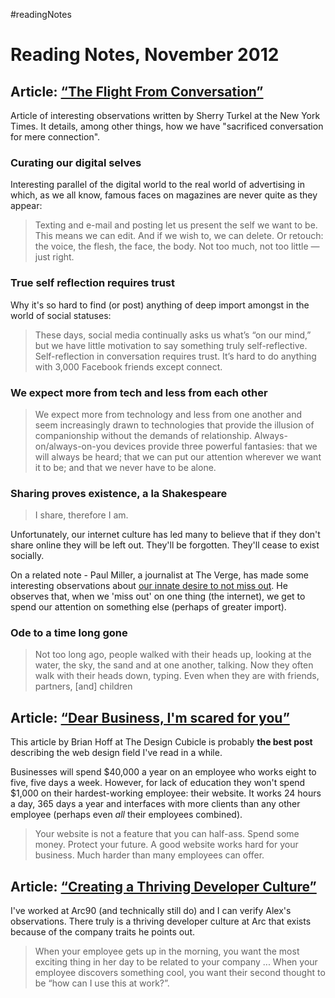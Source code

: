 #readingNotes

# Reading Notes, November 2012

## Article: [“The Flight From Conversation”](https://www.nytimes.com/2012/04/22/opinion/sunday/the-flight-from-conversation.html)

Article of interesting observations written by Sherry Turkel at the New York Times. It details, among other things, how we have "sacrificed conversation for mere connection".

### Curating our digital selves

Interesting parallel of the digital world to the real world of advertising in which, as we all know, famous faces on magazines are never quite as they appear:

> Texting and e-mail and posting let us present the self we want to be. This means we can edit. And if we wish to, we can delete. Or retouch: the voice, the flesh, the face, the body. Not too much, not too little — just right.

### True self reflection requires trust

Why it's so hard to find (or post) anything of deep import amongst in the world of social statuses:

> These days, social media continually asks us what’s “on our mind,” but we have little motivation to say something truly self-reflective. Self-reflection in conversation requires trust. It’s hard to do anything with 3,000 Facebook friends except connect.

### We expect more from tech and less from each other

> We expect more from technology and less from one another and seem increasingly drawn to technologies that provide the illusion of companionship without the demands of relationship. Always-on/always-on-you devices provide three powerful fantasies: that we will always be heard; that we can put our attention wherever we want it to be; and that we never have to be alone.

### Sharing proves existence, a la Shakespeare

> I share, therefore I am.

Unfortunately, our internet culture has led many to believe that if they don't share online they will be left out. They'll be forgotten. They'll cease to exist socially.

On a related note - Paul Miller, a journalist at The Verge, has made some interesting observations about [our innate desire to not miss out](http://www.theverge.com/2012/10/26/3555640/offline-missing-out-paul-miller/in/2771566). He observes that, when we 'miss out' on one thing (the internet), we get to spend our attention on something else (perhaps of greater import).

### Ode to a time long gone

> Not too long ago, people walked with their heads up, looking at the water, the sky, the sand and at one another, talking. Now they often walk with their heads down, typing. Even when they are with friends, partners, [and] children

## Article: [“Dear Business, I'm scared for you”](http://www.thedesigncubicle.com/2012/10/dear-business-im-scared-for-you/)

This article by Brian Hoff at The Design Cubicle is probably **the best post**  describing the web design field I've read in a while.

Businesses will spend $40,000 a year on an employee who works eight to five, five days a week. However, for lack of education they won't spend $1,000 on their hardest-working employee: their website. It works 24 hours a day, 365 days a year and interfaces with more clients than any other employee (perhaps even *all* their employees combined).

> Your website is not a feature that you can half-ass. Spend some money. Protect your future. A good website works hard for your business. Much harder than many employees can offer.

## Article: [“Creating a Thriving Developer Culture”](http://blog.arc90.com/2012/11/19/creating-a-thriving-developer-culture/)

I've worked at Arc90 (and technically still do) and I can verify Alex's observations. There truly is a thriving developer culture at Arc that exists because of the company traits he points out.

> When your employee gets up in the morning, you want the most exciting thing in her day to be related to your company ... When your employee discovers something cool, you want their second thought to be “how can I use this at work?”.
